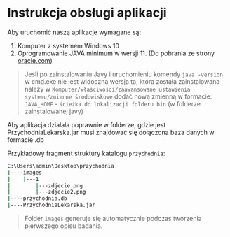 # Instrukcja obsługi aplikacji

Aby uruchomić naszą aplikacje wymagane są:
1. Komputer z systemem Windows 10
2. Oprogramowanie JAVA minimum w wersji 11. (Do pobrania ze strony [oracle.com](https://www.oracle.com/java/technologies/downloads/#jdk17-windows))

> Jeśli po zainstalowaniu Javy i uruchomieniu komendy `java -version` w cmd.exe nie jest widoczna wersja ta, która została zainstalowana należy w `Komputer/właściwości/zaawansowane ustawienia systemu/zmienne środowiskowe` dodać nową zmienną w formacie: `JAVA_HOME` - `ścieżka do lokalizacji folderu bin` (w folderze zainstalowanej javy)

Aby aplikacja działała poprawnie w folderze, gdzie jest PrzychodniaLekarska.jar musi znajdować się dołączona baza danych w formacie .db

Przykładowy fragment struktury katalogu `przychodnia`:
```bash
C:\Users\admin\Desktop\przychodnia
|----images
|    |---1
|        |---zdjecie.png
|        |---zdjecie2.png
|----przychodnia.db
|----PrzychodniaLekarska.jar
```

> Folder `images` generuje się automatycznie podczas tworzenia pierwszego opisu badania.